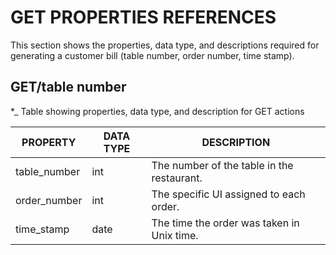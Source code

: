 # GET PROPERTIES REFERENCES 

This section shows the properties, data type, and descriptions required for generating a customer bill (table number, order number, time stamp).

## GET/table number 

*_ Table showing properties, data type, and description for GET actions 

| PROPERTY     | DATA TYPE | DESCRIPTION                                |
|--------------|-----------|--------------------------------------------|
| table_number | int       | The number of the table in the restaurant. |
| order_number | int       | The specific UI assigned to each order.    |
| time_stamp   | date      | The time the order was taken in Unix time. |
